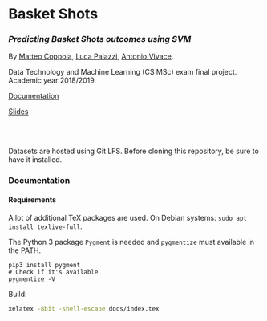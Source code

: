 # Basket Shots

### _Predicting Basket Shots outcomes using SVM_

By [Matteo Coppola](), [Luca Palazzi](), [Antonio Vivace](https://github.com/avivace).

Data Technology and Machine Learning (CS MSc) exam final project. Academic year 2018/2019.

[Documentation]()

[Slides]()

<br><br>


Datasets are hosted using Git LFS. Before cloning this repository, be sure to have it installed.

### Documentation

#### Requirements

A lot of additional TeX packages are used. On Debian systems: `sudo apt install texlive-full`.

The Python 3 package `Pygment` is needed and `pygmentize` must available in the PATH.

```
pip3 install pygment
# Check if it's available
pygmentize -V
```

Build:

```bash
xelatex -8bit -shell-escape docs/index.tex
```

